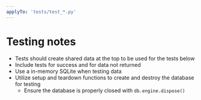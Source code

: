 ```yaml
---
applyTo: 'tests/test_*.py'
---
```


# Testing notes

- Tests should create shared data at the top to be used for the tests below
- Include tests for success and for data not returned
- Use a in-memory SQLite when testing data
- Utilize setup and teardown functions to create and destroy the database for testing
    - Ensure the database is properly closed with `db.engine.dispose()`